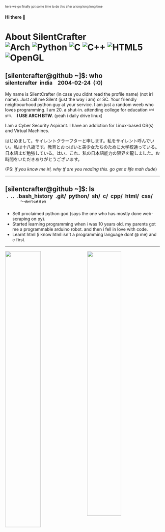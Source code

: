 <sub><sup> here we go finally got some time to do this after a long long long time </sup></sub>
#### Hi there 👋
# About SilentCrafter <br> ![Arch](https://img.shields.io/badge/Arch%20Linux-1793D1?logo=arch-linux&logoColor=fff&style=for-the-badge) ![Python](https://img.shields.io/badge/python-3670A0?style=for-the-badge&logo=python&logoColor=ffdd54) ![C](https://img.shields.io/badge/c-%2300599C.svg?style=for-the-badge&logo=c&logoColor=white) ![C++](https://img.shields.io/badge/c++-%2300599C.svg?style=for-the-badge&logo=c%2B%2B&logoColor=white) ![HTML5](https://img.shields.io/badge/html5-%23E34F26.svg?style=for-the-badge&logo=html5&logoColor=white) ![OpenGL](https://img.shields.io/badge/OpenGL-%23FFFFFF.svg?style=for-the-badge&logo=opengl)
## [silentcrafter@github ~]$: who <br> <sub>silentcrafter&nbsp;&nbsp;india&nbsp;&nbsp;&nbsp;&nbsp;2004-02-24&nbsp;&nbsp;(:0)</sub>

My name is SilentCrafter (in case you didnt read the profile name) (not irl name). Just call me Silent (just the way i am) or SC. Your friendly neighbourhood python guy at your service. I am just a random weeb who loves programming. I am 20. a shut-in. attending college for education <sub><sup>and girls</sup></sub>.　**I USE ARCH BTW**. (yeah i daily drive linux)

I am a Cyber Security Aspirant. I have an addiction for Linux-based OS(s) and Virtual Machines.

はじめまして。サイレントクラーフターと申します。私をサイレント呼んでいい。私は十八歳です。教育とおっぱいと美少女たちのために大学校通っている。日本語まだ勉強している。はい、これ、私の日本語能力の限界を龍しました。お時間をいただきありがとうございます。

(PS: _if you know me irl, why tf are you reading this. go get a life mah dude_)

---

## [silentcrafter@github ~]$: ls <br> <sub>&nbsp;.&nbsp;&nbsp;..&nbsp;&nbsp;.bash_history&nbsp;&nbsp;.git/&nbsp;&nbsp;python/&nbsp;&nbsp;sh/&nbsp;&nbsp;c/&nbsp;&nbsp;cpp/&nbsp;&nbsp;html/&nbsp;&nbsp;css/ <br> &nbsp;&nbsp;&nbsp;&nbsp;&nbsp;&nbsp;&nbsp;&nbsp;&nbsp;&nbsp;&nbsp;&nbsp;<sub><sup><sup>^--don't cat it pls</sup></sup></sub>
  
  - Self proclaimed python god (says the one who has mostly done web-scraping on py). 
  - Started learning programming when i was 10 years old. my parents got me a programmable arduino robot. and then i fell in love with code. 
  - Learnt html (i know html isn't a programming language dont @ me) and c first.
  
  ---
  <a href="https://github.com/Silent-Crater">
    <img src="https://github-readme-stats.vercel.app/api?username=Silent-Crafter&count_private=true&theme=chartreuse-dark" align="left" width="48%">
  </a>
  <a href="https://github.com/Silent-Crater">
    <img src="https://github-readme-stats.vercel.app/api/top-langs/?username=Silent-Crafter&layout=compact&theme=chartreuse-dark" align="right" width="47%">
  </a>
